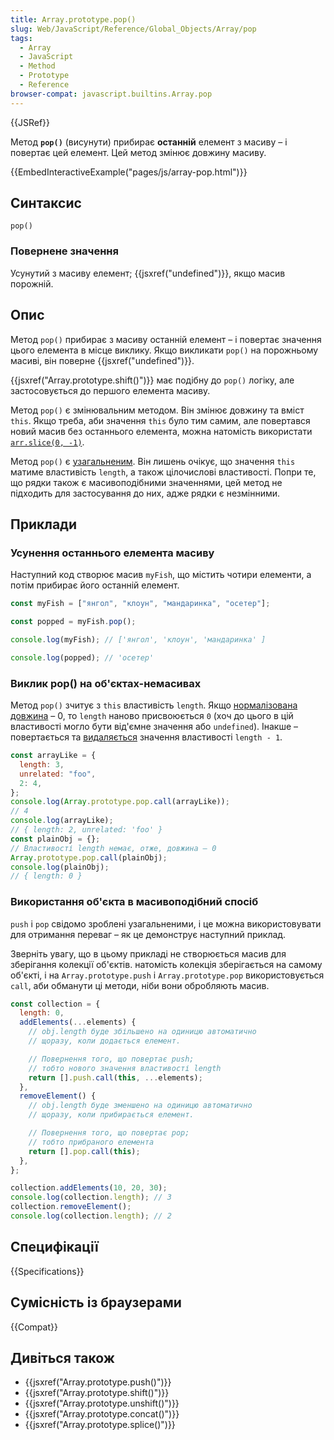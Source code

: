 ```yaml
---
title: Array.prototype.pop()
slug: Web/JavaScript/Reference/Global_Objects/Array/pop
tags:
  - Array
  - JavaScript
  - Method
  - Prototype
  - Reference
browser-compat: javascript.builtins.Array.pop
---
```


{{JSRef}}

Метод **`pop()`** (висунути) прибирає **останній** елемент з масиву – і повертає цей елемент. Цей метод змінює довжину масиву.

{{EmbedInteractiveExample("pages/js/array-pop.html")}}

## Синтаксис

```js-nolint
pop()
```

### Повернене значення

Усунутий з масиву елемент; {{jsxref("undefined")}}, якщо масив порожній.

## Опис

Метод `pop()` прибирає з масиву останній елемент – і повертає значення цього елемента в місце виклику. Якщо викликати `pop()` на порожньому масиві, він поверне {{jsxref("undefined")}}.

{{jsxref("Array.prototype.shift()")}} має подібну до `pop()` логіку, але застосовується до першого елемента масиву.

Метод `pop()` є змінювальним методом. Він змінює довжину та вміст `this`. Якщо треба, аби значення `this` було тим самим, але повертався новий масив без останнього елемента, можна натомість використати [`arr.slice(0, -1)`](/uk/docs/Web/JavaScript/Reference/Global_Objects/Array/slice).

Метод `pop()` є [узагальненим](/uk/docs/Web/JavaScript/Reference/Global_Objects/Array#uzahalneni-metody-masyvu). Він лишень очікує, що значення `this` матиме властивість `length`, а також цілочислові властивості. Попри те, що рядки також є масивоподібними значеннями, цей метод не підходить для застосування до них, адже рядки є незмінними.

## Приклади

### Усунення останнього елемента масиву

Наступний код створює масив `myFish`, що містить чотири елементи, а потім прибирає його останній елемент.

```js
const myFish = ["янгол", "клоун", "мандаринка", "осетер"];

const popped = myFish.pop();

console.log(myFish); // ['янгол', 'клоун', 'мандаринка' ]

console.log(popped); // 'осетер'
```

### Виклик pop() на об'єктах-немасивах

Метод `pop()` зчитує з `this` властивість `length`. Якщо [нормалізована довжина](/uk/docs/Web/JavaScript/Reference/Global_Objects/Array#normalizatsiia-vlastyvosti-length) – 0, то `length` наново присвоюється `0` (хоч до цього в цій властивості могло бути від'ємне значення або `undefined`). Інакше – повертається та [видаляється](/uk/docs/Web/JavaScript/Reference/Operators/delete) значення властивості `length - 1`.

```js
const arrayLike = {
  length: 3,
  unrelated: "foo",
  2: 4,
};
console.log(Array.prototype.pop.call(arrayLike));
// 4
console.log(arrayLike);
// { length: 2, unrelated: 'foo' }
const plainObj = {};
// Властивості length немає, отже, довжина – 0
Array.prototype.pop.call(plainObj);
console.log(plainObj);
// { length: 0 }
```

### Використання об'єкта в масивоподібний спосіб

`push` і `pop` свідомо зроблені узагальненими, і це можна використовувати для отримання переваг – як це демонструє наступний приклад.

Зверніть увагу, що в цьому прикладі не створюється масив для зберігання колекції об'єктів. натомість колекція зберігається на самому об'єкті, і на `Array.prototype.push` і `Array.prototype.pop` використовується `call`, аби обманути ці методи, ніби вони обробляють масив.

```js
const collection = {
  length: 0,
  addElements(...elements) {
    // obj.length буде збільшено на одиницю автоматично
    // щоразу, коли додається елемент.

    // Повернення того, що повертає push;
    // тобто нового значення властивості length
    return [].push.call(this, ...elements);
  },
  removeElement() {
    // obj.length буде зменшено на одиницю автоматично
    // щоразу, коли прибирається елемент.

    // Повернення того, що повертає pop;
    // тобто прибраного елемента
    return [].pop.call(this);
  },
};

collection.addElements(10, 20, 30);
console.log(collection.length); // 3
collection.removeElement();
console.log(collection.length); // 2
```

## Специфікації

{{Specifications}}

## Сумісність із браузерами

{{Compat}}

## Дивіться також

- {{jsxref("Array.prototype.push()")}}
- {{jsxref("Array.prototype.shift()")}}
- {{jsxref("Array.prototype.unshift()")}}
- {{jsxref("Array.prototype.concat()")}}
- {{jsxref("Array.prototype.splice()")}}

